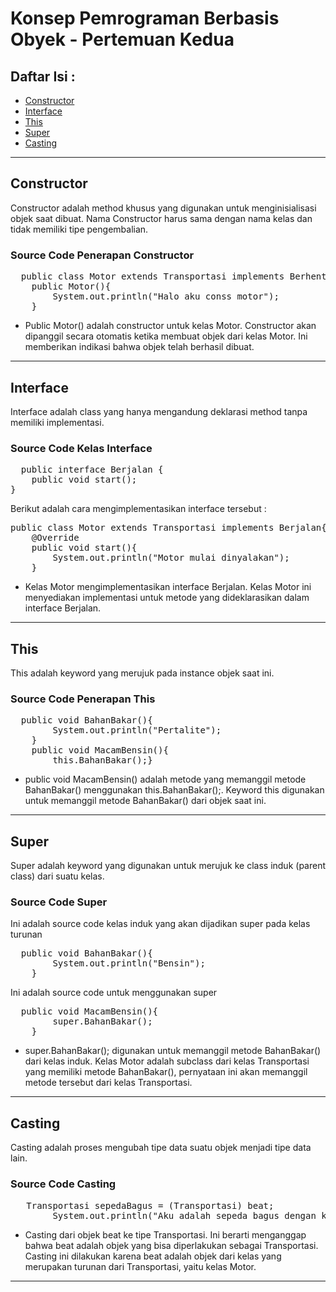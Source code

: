 # Konsep Pemrograman Berbasis Obyek - Pertemuan Kedua
##  Daftar Isi :
- [ Constructor](#constructor)
- [ Interface](#interface)
- [ This](#this)
- [ Super](#super)
- [ Casting](#casting)
---

## Constructor
Constructor adalah method khusus yang digunakan untuk menginisialisasi objek saat dibuat. Nama Constructor harus sama dengan nama kelas dan tidak memiliki tipe pengembalian. 

### Source Code Penerapan Constructor
<pre>
  public class Motor extends Transportasi implements Berhenti, Berjalan{
    public Motor(){
        System.out.println("Halo aku conss motor");
    } 
</pre>
- Public Motor() adalah constructor untuk kelas Motor. Constructor akan dipanggil secara otomatis ketika membuat objek dari kelas Motor. Ini memberikan indikasi bahwa objek telah berhasil dibuat.
---

## Interface
Interface adalah class yang hanya mengandung deklarasi method tanpa memiliki implementasi.

### Source Code Kelas Interface
<pre>
  public interface Berjalan {
    public void start();
}
</pre>
Berikut adalah cara mengimplementasikan interface tersebut :
<pre>
public class Motor extends Transportasi implements Berjalan{
    @Override
    public void start(){
        System.out.println("Motor mulai dinyalakan");
    }
</pre>
- Kelas Motor mengimplementasikan interface Berjalan. Kelas Motor ini menyediakan implementasi untuk metode yang dideklarasikan dalam interface Berjalan.

---

## This
This adalah keyword yang merujuk pada instance objek saat ini. 

### Source Code Penerapan This
<pre>
  public void BahanBakar(){
        System.out.println("Pertalite");
    }
    public void MacamBensin(){
        this.BahanBakar();}
</pre>
- public void MacamBensin() adalah metode yang memanggil metode BahanBakar() menggunakan this.BahanBakar();. Keyword this digunakan untuk memanggil metode BahanBakar() dari objek saat ini.
  
---

## Super
Super adalah keyword yang digunakan untuk merujuk ke class induk (parent class) dari suatu kelas.

### Source Code Super
Ini adalah source code kelas induk yang akan dijadikan super pada kelas turunan
<pre>
  public void BahanBakar(){
        System.out.println("Bensin");
    }
</pre>
Ini adalah source code untuk menggunakan super
<pre>
  public void MacamBensin(){
        super.BahanBakar();
    }
</pre>
- super.BahanBakar(); digunakan untuk memanggil metode BahanBakar() dari kelas induk. Kelas Motor adalah subclass dari kelas Transportasi yang memiliki metode BahanBakar(), pernyataan ini akan memanggil metode tersebut dari kelas Transportasi.

---

## Casting
Casting adalah proses mengubah tipe data suatu objek menjadi tipe data lain.

### Source Code Casting
<pre>
   Transportasi sepedaBagus = (Transportasi) beat;
        System.out.println("Aku adalah sepeda bagus dengan kapasitas " +sepedaBagus.getKapasitas() + " orang");   
</pre>
- Casting dari objek beat ke tipe Transportasi. Ini berarti menganggap bahwa beat adalah objek yang bisa diperlakukan sebagai Transportasi. Casting ini dilakukan karena beat adalah objek dari kelas yang merupakan turunan dari Transportasi, yaitu kelas Motor.

---
